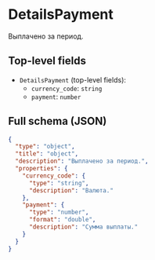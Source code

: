 # DetailsPayment

Выплачено за период.

## Top-level fields
- `DetailsPayment` (top-level fields):
  - `currency_code`: `string`
  - `payment`: `number`

## Full schema (JSON)
```json
{
  "type": "object",
  "title": "object",
  "description": "Выплачено за период.",
  "properties": {
    "currency_code": {
      "type": "string",
      "description": "Валюта."
    },
    "payment": {
      "type": "number",
      "format": "double",
      "description": "Сумма выплаты."
    }
  }
}
```
